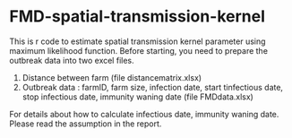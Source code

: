 # FMD-spatial-transmission-kernel
This is r code to estimate spatial transmission kernel parameter using maximum likelihood function.
Before starting, you need to prepare the outbreak data into two excel files.
1. Distance between farm (file distancematrix.xlsx)
2. Outbreak data : farmID,	farm size, 	infection date,	start tinfectious date,	stop infectious date, immunity waning date (file FMDdata.xlsx)

For details about how to calculate infectious date, immunity waning date. Please read the assumption in the report. 
